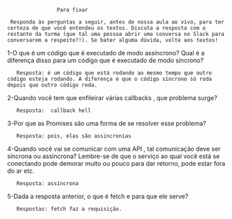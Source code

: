                     Para fixar
     
     Responda às perguntas a seguir, antes de nossa aula ao vivo, para ter certeza de que você entendeu os textos. Discuta a resposta com o restante da turma (que tal uma pessoa abrir uma conversa no Slack para conversarem a respeito?!). Se bater alguma dúvida, volte aos textos!

1-O que é um código que é executado de modo assíncrono? Qual é a diferença disso para um código que é executado de modo síncrono?

       Resposta: é um código que está rodando ao mesmo tempo que outro código esteja rodando. A diferença é que o código síncrono só roda depois que outro código roda.

2-Quando você tem que enfileirar várias callbacks , que problema surge?

       Resposta:  callback hell

3-Por que as Promises são uma forma de se resolver esse problema?

       Resposta: pois, elas são assincronias

4-Quando você vai se comunicar com uma API , tal comunicação deve ser síncrona ou assíncrona? Lembre-se de que o serviço ao qual 
você está se conectando pode demorar muito ou pouco para dar retorno, pode estar fora do ar etc.

       Resposta: assíncrona

5-Dada a resposta anterior, o que é fetch e para que ele serve?

       Respostas: fetch faz a requisição.